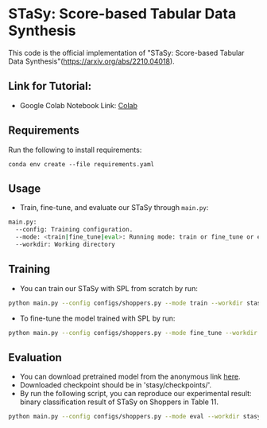 # STaSy: Score-based Tabular Data Synthesis
This code is the official implementation of "STaSy: Score-based Tabular Data Synthesis"(https://arxiv.org/abs/2210.04018).

## Link for Tutorial: 

- Google Colab Notebook Link: [Colab](https://colab.research.google.com/drive/1Cti1ZqLy2RF3_iFebYlWSK1krAyqoAH-?usp=sharing)

## Requirements
Run the following to install requirements:
```setup
conda env create --file requirements.yaml
```
## Usage
* Train, fine-tune, and evaluate our STaSy through `main.py`:
```sh
main.py:
  --config: Training configuration.
  --mode: <train|fine_tune|eval>: Running mode: train or fine_tune or eval
  --workdir: Working directory
```

## Training
* You can train our STaSy with SPL from scratch by run:
```bash
python main.py --config configs/shoppers.py --mode train --workdir stasy
```
* To fine-tune the model trained with SPL by run:
```bash
python main.py --config configs/shoppers.py --mode fine_tune --workdir stasy --config.optim.lr 2e-07
```

## Evaluation
* You can download pretrained model from the anonymous link [here](https://drive.google.com/drive/folders/12voQqxsFwGSznVR6_iP8t0EWl5nOI35n?usp=sharing).
* Downloaded checkpoint should be in 'stasy/checkpoints/'.
* By run the following script, you can reproduce our experimental result: 
    binary classification result of STaSy on Shoppers in Table 11. 
```bash
python main.py --config configs/shoppers.py --mode eval --workdir stasy  
```
